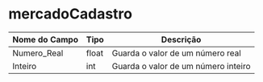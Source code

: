# mercadoCadastro

|Nome do Campo|Tipo|Descrição|
|-------------|----|-------------|
|Numero_Real|float|Guarda o valor de um número real|
|Inteiro|int|Guarda o valor de um número inteiro|
